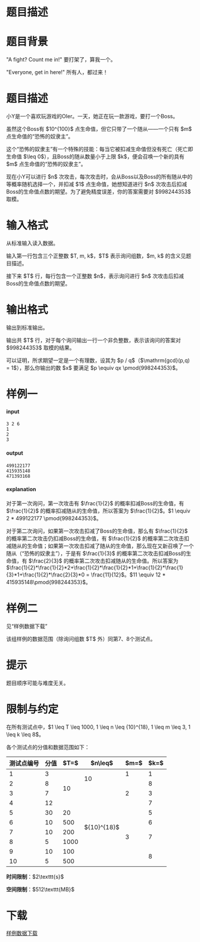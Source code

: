 # 题目描述


# 题目背景


<p>&#34;A fight? Count me in!&#34; 要打架了，算我一个。</p>
<p>&#34;Everyone, get in here!&#34; 所有人，都过来！</p>

# 题目描述


<p>小Y是一个喜欢玩游戏的OIer。一天，她正在玩一款游戏，要打一个Boss。</p>
<p>虽然这个Boss有 $10^{100}$ 点生命值，但它只带了一个随从——一个只有 $m$ 点生命值的“恐怖的奴隶主”。</p>
<p>这个“恐怖的奴隶主”有一个特殊的技能：每当它被扣减生命值但没有死亡（死亡即生命值 $\leq 0$），且Boss的随从数量小于上限 
$k$，便会召唤一个新的具有 $m$ 点生命值的“恐怖的奴隶主”。</p>
<p>现在小Y可以进行 $n$ 次攻击，每次攻击时，会从Boss以及Boss的所有随从中的等概率随机选择一个，并扣减 $1$ 点生命值，她想知道进行 $n$ 次攻击后扣减Boss的生命值点数的期望。为了避免精度误差，你的答案需要对 $998244353$ 取模。</p>

# 输入格式


<p>从标准输入读入数据。</p>
<p>输入第一行包含三个正整数 $T, m, k$，$T$ 表示询问组数，$m, k$ 的含义见题目描述。</p>
<p>接下来 $T$ 行，每行包含一个正整数 $n$，表示询问进行 $n$ 次攻击后扣减Boss的生命值点数的期望。</p>

# 输出格式


<p>输出到标准输出。</p>
<p>输出共 $T$ 行，对于每个询问输出一行一个非负整数，表示该询问的答案对 $998244353$ 取模的结果。</p>
<p>可以证明，所求期望一定是一个有理数，设其为 $p / q$（$\mathrm{gcd}(p,q) = 1$），那么你输出的数 $x$ 要满足 $p \equiv qx \pmod{998244353}$。</p>

# 样例一


<h4>input</h4>
<pre><code class="sh_plain">3 2 6
1
2
3</code></pre>
<h4>output</h4>
<pre><code class="sh_plain">499122177
415935148
471393168</code></pre>
<h4>explanation</h4>
<p>对于第一次询问，第一次攻击有 $\frac{1}{2}$ 的概率扣减Boss的生命值，有 $\frac{1}{2}$ 的概率扣减随从的生命值，所以答案为 $\frac{1}{2}$。$1 \equiv 2 * 499122177 \pmod{998244353}$。</p>
<p>对于第二次询问，如果第一次攻击扣减了Boss的生命值，那么有 $\frac{1}{2}$ 的概率第二次攻击仍扣减Boss的生命值，有 $\frac{1}{2}$ 的概率第二次攻击扣减随从的生命值；如果第一次攻击扣减了随从的生命值，那么现在又新召唤了一个随从（“恐怖的奴隶主”），于是有 $\frac{1}{3}$ 的概率第二次攻击扣减Boss的生命值，有 $\frac{2}{3}$ 的概率第二次攻击扣减随从的生命值。所以答案为 $\frac{1}{2}*\frac{1}{2}*2+\frac{1}{2}*\frac{1}{2}*1+\frac{1}{2}*\frac{1}{3}*1+\frac{1}{2}*\frac{2}{3}*0 = \frac{11}{12}$。$11 \equiv 12 * 415935148\pmod{998244353}$。</p>

# 样例二


<p>见“样例数据下载”</p>
<p>该组样例的数据范围（除询问组数 $T$ 外）同第7、8个测试点。</p>

# 提示


<p>题目顺序可能与难度无关。</p>

# 限制与约定


<p>在所有测试点中，$1 \leq T \leq 1000, 1 \leq n \leq {10}^{18}, 1 \leq m \leq 3, 1 \leq k \leq 8$。</p>
<p>各个测试点的分值和数据范围如下：</p>
<table class="table table-bordered table-text-center table-vertical-middle"><thead><tr><th rowspan="1">测试点编号</th><th rowspan="1">分值</th><th rowspan="1">$T=$</th><th rowspan="1">$n\leq$</th><th rowspan="1">$m=$</th><th rowspan="1">$k=$</th></tr></thead><tbody><tr><td rowspan="1">1</td><td rowspan="1">3</td><td rowspan="4">10</td><td rowspan="2">10</td><td rowspan="1">1</td><td rowspan="1">1</td></tr><tr><td rowspan="1">2</td><td rowspan="1">8</td><td rowspan="3">2</td><td rowspan="1">8</td></tr><tr><td rowspan="1">3</td><td rowspan="1">7</td><td rowspan="8">${10}^{18}$</td><td rowspan="1">3</td></tr><tr><td rowspan="1">4</td><td rowspan="1">12</td><td rowspan="1">7</td></tr><tr><td rowspan="1">5</td><td rowspan="1">30</td><td rowspan="1">20</td><td rowspan="6">3</td><td rowspan="1">5</td></tr><tr><td rowspan="1">6</td><td rowspan="1">10</td><td rowspan="1">500</td><td rowspan="1">6</td></tr><tr><td rowspan="1">7</td><td rowspan="1">10</td><td rowspan="1">200</td><td rowspan="2">7</td></tr><tr><td rowspan="1">8</td><td rowspan="1">5</td><td rowspan="1">1000</td></tr><tr><td rowspan="1">9</td><td rowspan="1">10</td><td rowspan="1">100</td><td rowspan="2">8</td></tr><tr><td rowspan="1">10</td><td rowspan="1">5</td><td rowspan="1">500</td></tr></tbody></table><p><strong>时间限制</strong>：$2\texttt{s}$</p>
<p><strong>空间限制</strong>：$512\texttt{MB}$</p>

# 下载


<p><a href="http://uoj.ac/download.php?type=problem&amp;id=340">样例数据下载</a></p>
